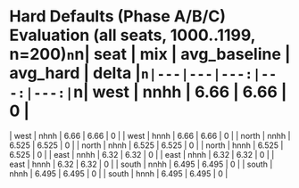 ﻿# Hard Defaults (Phase A/B/C) Evaluation (all seats, 1000..1199, n=200)`n`n| seat | mix | avg_baseline | avg_hard | delta |`n|---|---|---:|---:|---:|`n| west | nnhh | 6.66 | 6.66 | 0 |
| west | nhnh | 6.66 | 6.66 | 0 |
| west | hnnh | 6.66 | 6.66 | 0 |
| north | nnhh | 6.525 | 6.525 | 0 |
| north | nhnh | 6.525 | 6.525 | 0 |
| north | hnnh | 6.525 | 6.525 | 0 |
| east | nnhh | 6.32 | 6.32 | 0 |
| east | nhnh | 6.32 | 6.32 | 0 |
| east | hnnh | 6.32 | 6.32 | 0 |
| south | nnhh | 6.495 | 6.495 | 0 |
| south | nhnh | 6.495 | 6.495 | 0 |
| south | hnnh | 6.495 | 6.495 | 0 |

